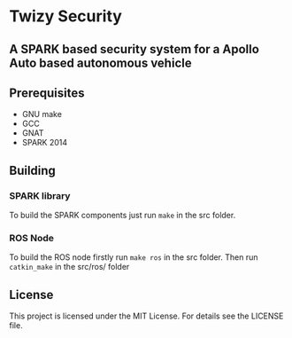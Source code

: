# Twizy Security
## A SPARK based security system for a Apollo Auto based autonomous vehicle

## Prerequisites
* GNU make
* GCC
* GNAT
* SPARK 2014

## Building
### SPARK library
To build the SPARK components just run `make` in the src folder.

### ROS Node
To build the ROS node firstly run `make ros` in the src folder.
Then run `catkin_make` in the src/ros/ folder

## License
This project is licensed under the MIT License.
For details see the LICENSE file.
